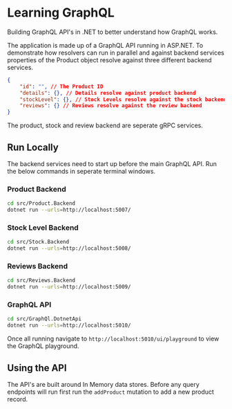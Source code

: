 # Learning GraphQL

Building GraphQL API's in .NET to better understand how GraphQL works.

The application is made up of a GraphQL API running in ASP.NET. To demonstrate how resolvers can run in parallel and against backend services properties of the Product object resolve against three different backend services.

``` json
{
    "id": "", // The Product ID
    "details": {}, // Details resolve against product backend
    "stockLevel": {}, // Stock Levels resolve against the stock backend
    "reviews": {} // Reviews resolve against the review backend
}
```

The product, stock and review backend are seperate gRPC services.

## Run Locally

The backend services need to start up before the main GraphQL API. Run the below commands in seperate terminal windows.

### Product Backend

```bash
cd src/Product.Backend
dotnet run --urls=http://localhost:5007/
```

### Stock Level Backend

```bash
cd src/Stock.Backend
dotnet run --urls=http://localhost:5008/
```

### Reviews Backend

```bash
cd src/Reviews.Backend
dotnet run --urls=http://localhost:5009/
```

### GraphQL API

```bash
cd src/GraphQl.DotnetApi
dotnet run --urls=http://localhost:5010/
```

Once all running navigate to `http://localhost:5010/ui/playground` to view the GraphQL playground.

## Using the API

The API's are built around In Memory data stores. Before any query endpoints will run first run the `addProduct` mutation to add a new product record.

